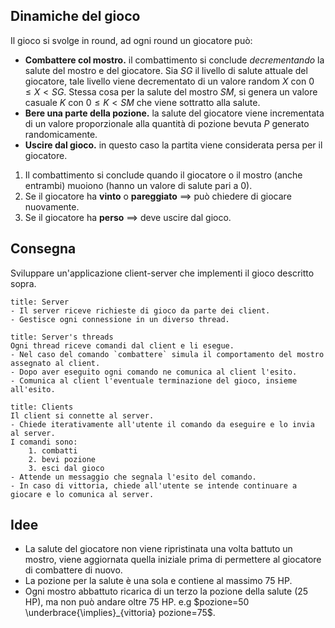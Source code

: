 ## Dinamiche del gioco
Il gioco si svolge in round, ad ogni round un giocatore può:
- **Combattere col mostro.** il combattimento si conclude *decrementando* la salute del mostro e del giocatore. Sia $SG$ il livello di salute attuale del giocatore, tale livello viene decrementato di un valore random $X$ con $0\leq X<SG$. Stessa cosa per la salute del mostro $SM$, si genera un valore casuale $K$ con $0\leq K <SM$ che viene sottratto alla salute.
- **Bere una parte della pozione.** la salute del giocatore viene incrementata di un valore proporzionale alla quantità di pozione bevuta $P$ generato randomicamente.
- **Uscire dal gioco.** in questo caso la partita viene considerata persa per il giocatore.

1. Il combattimento si conclude quando il giocatore o il mostro (anche entrambi) muoiono (hanno un valore di salute pari a 0).
2. Se il giocatore ha **vinto** o **pareggiato** $\implies$ può chiedere di giocare nuovamente.
3. Se il giocatore ha **perso** $\implies$ deve uscire dal gioco.

## Consegna
Sviluppare un'applicazione client-server che implementi il gioco descritto sopra.
```ad-info
title: Server
- Il server riceve richieste di gioco da parte dei client.
- Gestisce ogni connessione in un diverso thread.
```

```ad-info
title: Server's threads
Ogni thread riceve comandi dal client e li esegue.
- Nel caso del comando `combattere` simula il comportamento del mostro assegnato al client.
- Dopo aver eseguito ogni comando ne comunica al client l'esito.
- Comunica al client l'eventuale terminazione del gioco, insieme all'esito.
```

```ad-info
title: Clients
Il client si connette al server.
- Chiede iterativamente all'utente il comando da eseguire e lo invia al server. 
I comandi sono:
	1. combatti
	2. bevi pozione
	3. esci dal gioco
- Attende un messaggio che segnala l'esito del comando.
- In caso di vittoria, chiede all'utente se intende continuare a giocare e lo comunica al server.
```
## Idee
- La salute del giocatore non viene ripristinata una volta battuto un mostro, viene aggiornata quella iniziale prima di permettere al giocatore di combattere di nuovo.
- La pozione per la salute è una sola e contiene al massimo 75 HP.
- Ogni mostro abbattuto ricarica di un terzo la pozione della salute (25 HP), ma non può andare oltre 75 HP. e.g $pozione=50 \underbrace{\implies}_{vittoria} pozione=75$.
